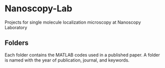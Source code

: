# Nanoscopy-Lab
Projects for single molecule localization microscopy at Nanoscopy Laboratory 

## Folders

Each folder contains the MATLAB codes used in a published paper. A folder is named with the year of publication, journal, and keywords. 
